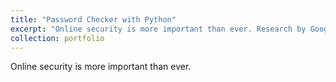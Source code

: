 ```yaml
---
title: "Password Checker with Python"
excerpt: "Online security is more important than ever. Research by Google in 2019  showed that thousands of people are using passwords that have [been hacked](https://thenextweb.com/security/2019/08/16/google-study-says-people-are-still-using-old-passwords-after-being-compromised/). More than 300, 000 users utilise credentials that have been previously compromised. [Read More...](/portfolio/2020-05-28-password-checker/)<br/><img src='/images/2020-05-28-password-checker/pass.jpg' style='max-width: 500px;'>"
collection: portfolio
---
```



Online security is more important than ever. 